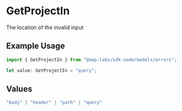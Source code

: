 # GetProjectIn

The location of the invalid input

## Example Usage

```typescript
import { GetProjectIn } from "@amp-labs/sdk-node/models/errors";

let value: GetProjectIn = "query";
```

## Values

```typescript
"body" | "header" | "path" | "query"
```
